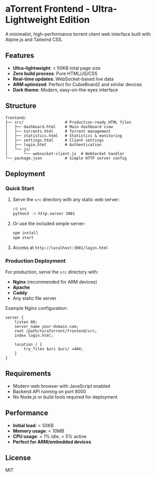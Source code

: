 # aTorrent Frontend - Ultra-Lightweight Edition

A minimalist, high-performance torrent client web interface built with Alpine.js and Tailwind CSS.

## Features

- **Ultra-lightweight**: < 50KB total page size
- **Zero build process**: Pure HTML/JS/CSS
- **Real-time updates**: WebSocket-based live data
- **ARM optimized**: Perfect for CubieBoard2 and similar devices
- **Dark theme**: Modern, easy-on-the-eyes interface

## Structure

```
frontend/
├── src/                  # Production-ready HTML files
│   ├── dashboard.html    # Main dashboard view
│   ├── torrents.html     # Torrent management
│   ├── statistics.html   # Statistics & monitoring
│   ├── settings.html     # Client settings
│   ├── login.html        # Authentication
│   └── js/
│       └── websocket-client.js  # WebSocket handler
└── package.json          # Simple HTTP server config
```

## Deployment

### Quick Start

1. Serve the `src` directory with any static web server:
   ```bash
   cd src
   python3 -m http.server 3001
   ```

2. Or use the included simple server:
   ```bash
   npm install
   npm start
   ```

3. Access at `http://localhost:3001/login.html`

### Production Deployment

For production, serve the `src` directory with:
- **Nginx** (recommended for ARM devices)
- **Apache**
- **Caddy**
- Any static file server

Example Nginx configuration:
```nginx
server {
    listen 80;
    server_name your-domain.com;
    root /path/to/aTorrent/frontend/src;
    index login.html;
    
    location / {
        try_files $uri $uri/ =404;
    }
}
```

## Requirements

- Modern web browser with JavaScript enabled
- Backend API running on port 8000
- No Node.js or build tools required for deployment

## Performance

- **Initial load**: < 50KB
- **Memory usage**: < 10MB
- **CPU usage**: < 1% idle, < 5% active
- **Perfect for ARM/embedded devices**

## License

MIT
